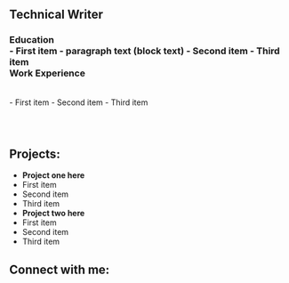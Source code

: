 ## Technical Writer
<h3>
<b>Education</b>
<br> 
- First item - paragraph text (block text)
- Second item
- Third item
<br>Work Experience</h3></br></h3>
- First item
- Second item
- Third item
<h3>
<br> 
</h3>
<h2>



<h2>Projects:</h2>

- <b>Project one here</b>
 - First item
- Second item
- Third item
- <b>Project two here</b>
- First item
- Second item
- Third item


<h2>Connect with me:</h2>

[linkedin]: www.linkedin.com/in/hilaryyothers
